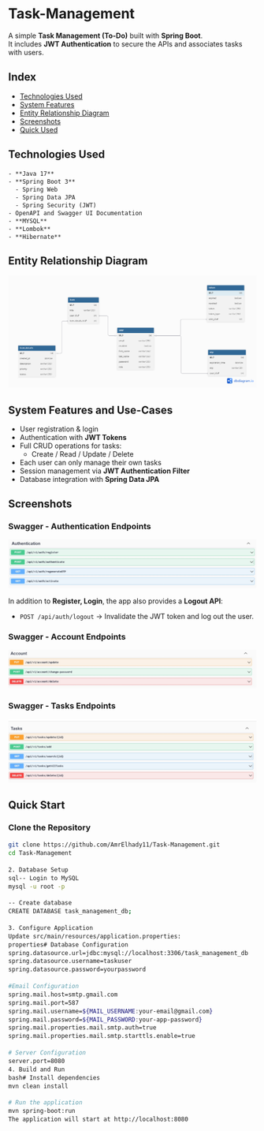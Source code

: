 # Task-Management

A simple **Task Management (To-Do)**  built with **Spring Boot**.  
It includes **JWT Authentication** to secure the APIs and associates tasks with users.
## Index

- [Technologies Used](#technologies-used)
- [System Features](#system-features-and-use-cases)
- [Entity Relationship Diagram](#Entity-Relationship-Diagram)
- [Screenshots](#Screenshots)
- [Quick Used](#Quick-Start)





## Technologies Used
    - **Java 17**
    - **Spring Boot 3**
      - Spring Web
      - Spring Data JPA
      - Spring Security (JWT)
    - OpenAPI and Swagger UI Documentation
    - **MYSQL**
    - **Lombok**
    - **Hibernate**

## Entity Relationship Diagram

![Entity Relationship Diagram](https://github.com/AmrElhady11/Task-Management/blob/master/assests/ERD.png)


## System Features and Use-Cases


- User registration & login
- Authentication with **JWT Tokens**
- Full CRUD operations for tasks:
  - Create / Read / Update / Delete
- Each user can only manage their own tasks
- Session management via **JWT Authentication Filter**
- Database integration with **Spring Data JPA**


##  Screenshots

### Swagger - Authentication Endpoints

![Swagger Authentication Endpoints](https://github.com/AmrElhady11/Task-Management/blob/master/assests/ScreenShot1.jpeg)

In addition to **Register, Login**, the app also provides a **Logout API**:

- `POST /api/auth/logout` → Invalidate the JWT token and log out the user.

### Swagger - Account Endpoints

![Swagger Account Endpoints](https://github.com/AmrElhady11/Task-Management/blob/master/assests/ScreenShot2.jpeg)

### Swagger - Tasks Endpoints

![Swagger Tasks Endpoints](https://github.com/AmrElhady11/Task-Management/blob/master/assests/ScreenShot3.jpeg)


## Quick Start

### Clone the Repository
```bash
git clone https://github.com/AmrElhady11/Task-Management.git
cd Task-Management

2. Database Setup
sql-- Login to MySQL
mysql -u root -p

-- Create database
CREATE DATABASE task_management_db;

3. Configure Application
Update src/main/resources/application.properties:
properties# Database Configuration
spring.datasource.url=jdbc:mysql://localhost:3306/task_management_db
spring.datasource.username=taskuser
spring.datasource.password=yourpassword

#Email Configuration
spring.mail.host=smtp.gmail.com
spring.mail.port=587
spring.mail.username=${MAIL_USERNAME:your-email@gmail.com}
spring.mail.password=${MAIL_PASSWORD:your-app-password}
spring.mail.properties.mail.smtp.auth=true
spring.mail.properties.mail.smtp.starttls.enable=true

# Server Configuration
server.port=8080
4. Build and Run
bash# Install dependencies
mvn clean install

# Run the application
mvn spring-boot:run
The application will start at http://localhost:8080




